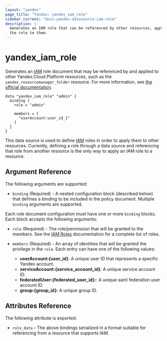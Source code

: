 ```yaml
---
layout: "yandex"
page_title: "Yandex: yandex_iam_role"
sidebar_current: "docs-yandex-datasource-iam-role"
description: |-
  Generates an IAM role that can be referenced by other resources, applying
  the role to them.
---
```


# yandex\_iam\_role

Generates an [IAM] role document that may be referenced by and applied to
other Yandex.Cloud Platform resources, such as the `yandex_resourcemanager_folder` resource. For more information, see
[the official documentation](https://cloud.yandex.com/docs/iam/concepts/access-control/roles).

```hcl
data "yandex_iam_role" "admin" {
  binding {
    role = "admin"

    members = [
      "userAccount:user_id_1"
    ]
  }
}
```

This data source is used to define [IAM] roles in order to apply them to other resources.
Currently, defining a role through a data source and referencing that role
from another resource is the only way to apply an IAM role to a resource.

## Argument Reference

The following arguments are supported:

* `binding` (Required) - A nested configuration block (described below)
  that defines a binding to be included in the policy document. Multiple
  `binding` arguments are supported.

Each role document configuration must have one or more `binding` blocks. Each block accepts the following arguments:

* `role` (Required) - The role/permission that will be granted to the members.
  See the [IAM Roles] documentation for a complete list of roles.

* `members` (Required) - An array of identities that will be granted the privilege in the `role`.
  Each entry can have one of the following values:
  * **userAccount:{user_id}**: A unique user ID that represents a specific Yandex account.
  * **serviceAccount:{service_account_id}**: A unique service account ID.
  * **federatedUser:{federated_user_id}:**: A unique saml federation user account ID.
  * **group:{group_id}**: A unique group ID.


## Attributes Reference

The following attribute is exported:

* `role_data` - The above bindings serialized in a format suitable for
  referencing from a resource that supports IAM.

[IAM]: https://cloud.yandex.com/docs/iam/
[IAM Roles]: https://cloud.yandex.com/docs/iam/concepts/access-control/roles
